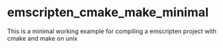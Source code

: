 # emscripten_cmake_make_minimal
This is a minimal working example for compiling a emscripten project with cmake and make on unix
